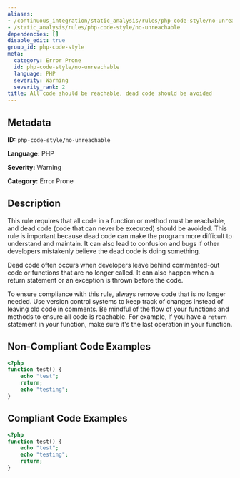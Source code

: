 ```yaml
---
aliases:
- /continuous_integration/static_analysis/rules/php-code-style/no-unreachable
- /static_analysis/rules/php-code-style/no-unreachable
dependencies: []
disable_edit: true
group_id: php-code-style
meta:
  category: Error Prone
  id: php-code-style/no-unreachable
  language: PHP
  severity: Warning
  severity_rank: 2
title: All code should be reachable, dead code should be avoided
---
```

<!--  SOURCED FROM https://github.com/DataDog/datadog-static-analyzer-rule-docs -->


## Metadata
**ID:** `php-code-style/no-unreachable`

**Language:** PHP

**Severity:** Warning

**Category:** Error Prone

## Description
This rule requires that all code in a function or method must be reachable, and dead code (code that can never be executed) should be avoided. This rule is important because dead code can make the program more difficult to understand and maintain. It can also lead to confusion and bugs if other developers mistakenly believe the dead code is doing something.

Dead code often occurs when developers leave behind commented-out code or functions that are no longer called. It can also happen when a return statement or an exception is thrown before the code.

To ensure compliance with this rule, always remove code that is no longer needed. Use version control systems to keep track of changes instead of leaving old code in comments. Be mindful of the flow of your functions and methods to ensure all code is reachable. For example, if you have a `return` statement in your function, make sure it's the last operation in your function.

## Non-Compliant Code Examples
```php
<?php
function test() {
    echo "test";
    return;
    echo "testing";
}
```

## Compliant Code Examples
```php
<?php
function test() {
    echo "test";
    echo "testing";
    return;
}
```
